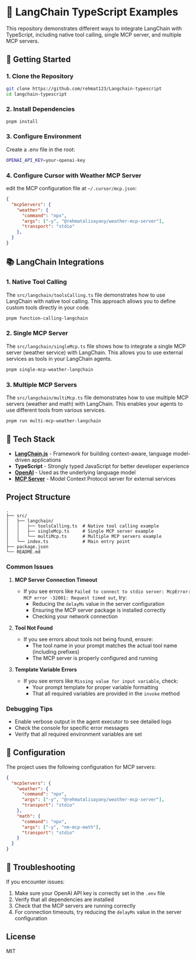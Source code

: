 # 🤖 LangChain TypeScript Examples

This repository demonstrates different ways to integrate LangChain with TypeScript, including native tool calling, single MCP server, and multiple MCP servers.

## 🚀 Getting Started

### 1. Clone the Repository

```bash
git clone https://github.com/rehmat123/Langchain-typescript
cd langchain-typescript
```

### 2. Install Dependencies

```bash
pnpm install
```

### 3. Configure Environment
Create a .env file in the root:

```bash
OPENAI_API_KEY=your-openai-key
```

### 4. Configure Cursor with Weather MCP Server

edit the MCP configuration file at `~/.cursor/mcp.json`:

```json
{
  "mcpServers": {
    "weather": {
      "command": "npx",
      "args": ["-y", "@rehmatalisayany/weather-mcp-server"],
      "transport": "stdio"
    },
  }
}
```

## 📚 LangChain Integrations

### 1. Native Tool Calling

The `src/langchain/toolsCalling.ts` file demonstrates how to use LangChain with native tool calling. This approach allows you to define custom tools directly in your code.

```bash
pnpm function-calling-langchain
```

### 2. Single MCP Server

The `src/langchain/singleMcp.ts` file shows how to integrate a single MCP server (weather service) with LangChain. This allows you to use external services as tools in your LangChain agents.

```bash
pnpm single-mcp-weather-langchain
```

### 3. Multiple MCP Servers

The `src/langchain/multiMcp.ts` file demonstrates how to use multiple MCP servers (weather and math) with LangChain. This enables your agents to use different tools from various services.

```bash
pnpm run multi-mcp-weather-langchain
```

## 🧰 Tech Stack

- [**LangChain.js**](https://js.langchain.com) - Framework for building context-aware, language model-driven applications
- **TypeScript** - Strongly typed JavaScript for better developer experience
- [**OpenAI**](https://platform.openai.com/) - Used as the underlying language model
- [**MCP Server**](https://github.com/modelcontextprotocol/servers) - Model Context Protocol server for external services


## Project Structure

```
.
├── src/
│   ├── langchain/
│   │   ├── toolsCalling.ts  # Native tool calling example
│   │   ├── singleMcp.ts     # Single MCP server example
│   │   └── multiMcp.ts      # Multiple MCP servers example
│   └── index.ts             # Main entry point
├── package.json
└── README.md
```

### Common Issues

1. **MCP Server Connection Timeout**
   - If you see errors like `Failed to connect to stdio server: McpError: MCP error -32001: Request timed out`, try:
     - Reducing the `delayMs` value in the server configuration
     - Ensuring the MCP server package is installed correctly
     - Checking your network connection

2. **Tool Not Found**
   - If you see errors about tools not being found, ensure:
     - The tool name in your prompt matches the actual tool name (including prefixes)
     - The MCP server is properly configured and running

3. **Template Variable Errors**
   - If you see errors like `Missing value for input variable`, check:
     - Your prompt template for proper variable formatting
     - That all required variables are provided in the `invoke` method

### Debugging Tips

- Enable verbose output in the agent executor to see detailed logs
- Check the console for specific error messages
- Verify that all required environment variables are set

## 🔧 Configuration

The project uses the following configuration for MCP servers:

```json
{
  "mcpServers": {
    "weather": {
      "command": "npx",
      "args": ["-y", "@rehmatalisayany/weather-mcp-server"],
      "transport": "stdio"
    },
    "math": {
      "command": "npx",
      "args": ["-y", "nm-mcp-math"],
      "transport": "stdio"
    }
  }
}
```

## 🐛 Troubleshooting

If you encounter issues:

1. Make sure your OpenAI API key is correctly set in the `.env` file
2. Verify that all dependencies are installed
3. Check that the MCP servers are running correctly
4. For connection timeouts, try reducing the `delayMs` value in the server configuration

## License

MIT



